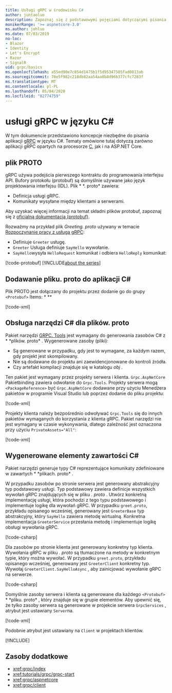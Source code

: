 ```yaml
---
title: Usługi gRPC w środowisku C#
author: juntaoluo
description: Zapoznaj się z podstawowymi pojęciami dotyczącymi pisania usług gRPC Services przy użyciu języka C#.
monikerRange: '>= aspnetcore-3.0'
ms.author: johluo
ms.date: 07/03/2019
no-loc:
- Blazor
- Identity
- Let's Encrypt
- Razor
- SignalR
uid: grpc/basics
ms.openlocfilehash: a55ed90e7c854d1475b1f5d95347505fad0813ab
ms.sourcegitcommit: 70e5f982c218db82aa54aa8b8d96b377cfc7283f
ms.translationtype: MT
ms.contentlocale: pl-PL
ms.lasthandoff: 05/04/2020
ms.locfileid: "82774759"
---
```

# <a name="grpc-services-with-c"></a>usługi gRPC w języku C\#

W tym dokumencie przedstawiono koncepcje niezbędne do pisania aplikacji [gRPC](https://grpc.io/docs/guides/) w języku C#. Tematy omówione tutaj dotyczą zarówno aplikacji gRPC opartych na procesorze [C](https://grpc.io/blog/grpc-stacks), jak i na ASP.NET Core.

## <a name="proto-file"></a>plik PROTO

gRPC używa podejścia pierwszego kontraktu do programowania interfejsu API. Bufory protokołu (protobuf) są domyślnie używane jako język projektowania interfejsu (IDL). Plik * \*. proto* zawiera:

* Definicja usługi gRPC.
* Komunikaty wysyłane między klientami a serwerami.

Aby uzyskać więcej informacji na temat składni plików protobuf, zapoznaj się z [oficjalną dokumentacją (protobuf)](https://developers.google.com/protocol-buffers/docs/proto3).

Rozważmy na przykład plik *Greeting. proto* używany w temacie [Rozpoczynanie pracy z usługą gRPC](xref:tutorials/grpc/grpc-start):

* Definiuje `Greeter` usługę.
* `Greeter` Usługa definiuje `SayHello` wywołanie.
* `SayHello`wysyła `HelloRequest` komunikat i odbiera `HelloReply` komunikat:

[!code-protobuf[](~/tutorials/grpc/grpc-start/sample/GrpcGreeter/Protos/greet.proto)]
[!INCLUDE[about the series](~/includes/code-comments-loc.md)]

## <a name="add-a-proto-file-to-a-c-app"></a>Dodawanie pliku. proto do aplikacji C\#

Plik PROTO jest dołączany do projektu przez dodanie go do grupy `<Protobuf>` Items: * \**

[!code-xml[](~/tutorials/grpc/grpc-start/sample/GrpcGreeter/GrpcGreeter.csproj?highlight=2&range=7-9)]

## <a name="c-tooling-support-for-proto-files"></a>Obsługa narzędzi C# dla plików. proto

Pakiet narzędzi [GRPC. Tools](https://www.nuget.org/packages/Grpc.Tools/) jest wymagany do generowania zasobów C# z * \*plików. proto* . Wygenerowane zasoby (pliki):

* Są generowane w przypadku, gdy jest to wymagane, za każdym razem, gdy projekt jest skompilowany.
* Nie są dodawane do projektu ani zaewidencjonowane do kontroli źródła.
* Czy artefakt kompilacji znajduje się w katalogu *obj* .

Ten pakiet jest wymagany przez projekty serwera i klienta. `Grpc.AspNetCore` Pakietbinding zawiera odwołanie do `Grpc.Tools`. Projekty serwera mogą `<PackageReference>` być `Grpc.AspNetCore` dodawane przy użyciu Menedżera pakietów w programie Visual Studio lub poprzez dodanie do pliku projektu:

[!code-xml[](~/tutorials/grpc/grpc-start/sample/GrpcGreeter/GrpcGreeter.csproj?highlight=1&range=12)]

Projekty klienta należy bezpośrednio odwoływać `Grpc.Tools` się do innych pakietów wymaganych do korzystania z klienta gRPC. Pakiet narzędzi nie jest wymagany w czasie wykonywania, dlatego zależność jest oznaczona przy użyciu `PrivateAssets="All"`:

[!code-xml[](~/tutorials/grpc/grpc-start/sample/GrpcGreeterClient/GrpcGreeterClient.csproj?highlight=3&range=9-11)]

## <a name="generated-c-assets"></a>Wygenerowane elementy zawartości C#

Pakiet narzędzi generuje typy C# reprezentujące komunikaty zdefiniowane w zawartych * \*plikach. proto* .

W przypadku zasobów po stronie serwera jest generowany abstrakcyjny typ podstawowy usługi. Typ podstawowy zawiera definicje wszystkich wywołań gRPC znajdujących się w pliku *. proto* . Utwórz konkretną implementację usługi, która pochodzi z tego typu podstawowego i implementuje logikę dla wywołań gRPC. W przypadku `greet.proto`, przykładu opisanego wcześniej, generowany jest `GreeterBase` typ abstrakcyjny, który `SayHello` zawiera metodę wirtualną. Konkretna implementacja `GreeterService` przesłania metodę i implementuje logikę obsługi wywołania gRPC.

[!code-csharp[](~/tutorials/grpc/grpc-start/sample/GrpcGreeter/Services/GreeterService.cs?name=snippet)]

Dla zasobów po stronie klienta jest generowany konkretny typ klienta. Wywołania gRPC w pliku *. proto* są tłumaczone na metody w konkretnym typie, który można wywołać. W przypadku `greet.proto`, przykładu opisanego wcześniej, generowany jest `GreeterClient` konkretny typ. Wywołaj `GreeterClient.SayHelloAsync` , aby zainicjować wywołanie gRPC na serwerze.

[!code-csharp[](~/tutorials/grpc/grpc-start/sample/GrpcGreeterClient/Program.cs?name=snippet)]

Domyślnie zasoby serwera i klienta są generowane dla każdego `<Protobuf>` * \*pliku. proto* , który znajduje się w grupie elementów. Aby upewnić się, że tylko zasoby serwera są generowane w projekcie serwera `GrpcServices` , atrybut jest ustawiany `Server`na.

[!code-xml[](~/tutorials/grpc/grpc-start/sample/GrpcGreeter/GrpcGreeter.csproj?highlight=2&range=7-9)]

Podobnie atrybut jest ustawiany na `Client` w projektach klientów.

[!INCLUDE[](~/includes/gRPCazure.md)]

## <a name="additional-resources"></a>Zasoby dodatkowe

* <xref:grpc/index>
* <xref:tutorials/grpc/grpc-start>
* <xref:grpc/aspnetcore>
* <xref:grpc/client>
